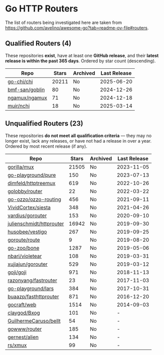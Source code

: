 # Go HTTP Routers

The list of routers being investigated here are taken from https://github.com/avelino/awesome-go?tab=readme-ov-file#routers.

## Qualified Routers (4)

These repositories **exist**, have at least one **GitHub release**, and their **latest release is within the past 365 days**. Ordered by star count (descending).

| Repo                                                | Stars | Archived | Last Release |
| --------------------------------------------------- | ----- | -------- | ------------ |
| [go-chi/chi](https://github.com/go-chi/chi)         | 20211 | No       | 2025-06-20   |
| [bmf-san/goblin](https://github.com/bmf-san/goblin) | 80    | No       | 2024-12-26   |
| [ngamux/ngamux](https://github.com/ngamux/ngamux)   | 71    | No       | 2024-12-18   |
| [muir/nchi](https://github.com/muir/nchi)           | 18    | No       | 2025-03-14   |

## Unqualified Routers (23)

These repositories **do not meet all qualification criteria** — they may no longer exist, lack any releases, or have not had a release in over a year. Ordered by most recent release (if any).

| Repo                                                                    | Stars | Archived | Last Release |
| ----------------------------------------------------------------------- | ----- | -------- | ------------ |
| [gorilla/mux](https://github.com/gorilla/mux)                           | 21505 | No       | 2023-11-05   |
| [go-playground/pure](https://github.com/go-playground/pure)             | 150   | No       | 2023-07-13   |
| [dimfeld/httptreemux](https://github.com/dimfeld/httptreemux)           | 619   | No       | 2022-10-26   |
| [golobby/router](https://github.com/golobby/router)                     | 22    | No       | 2022-03-22   |
| [go-ozzo/ozzo-routing](https://github.com/go-ozzo/ozzo-routing)         | 456   | No       | 2021-09-11   |
| [VividCortex/siesta](https://github.com/VividCortex/siesta)             | 348   | No       | 2021-04-26   |
| [vardius/gorouter](https://github.com/vardius/gorouter)                 | 153   | No       | 2020-09-10   |
| [julienschmidt/httprouter](https://github.com/julienschmidt/httprouter) | 16942 | No       | 2019-09-30   |
| [husobee/vestigo](https://github.com/husobee/vestigo)                   | 267   | No       | 2019-09-25   |
| [goroute/route](https://github.com/goroute/route)                       | 9     | No       | 2019-08-20   |
| [go-zoo/bone](https://github.com/go-zoo/bone)                           | 1287  | No       | 2019-05-06   |
| [nbari/violetear](https://github.com/nbari/violetear)                   | 108   | No       | 2019-03-31   |
| [xujiajun/gorouter](https://github.com/xujiajun/gorouter)               | 529   | No       | 2019-03-12   |
| [goji/goji](https://github.com/goji/goji)                               | 971   | No       | 2018-11-13   |
| [razonyang/fastrouter](https://github.com/razonyang/fastrouter)         | 23    | No       | 2017-11-03   |
| [go-playground/lars](https://github.com/go-playground/lars)             | 384   | No       | 2017-10-31   |
| [buaazp/fasthttprouter](https://github.com/buaazp/fasthttprouter)       | 871   | No       | 2016-12-20   |
| [gocraft/web](https://github.com/gocraft/web)                           | 1514  | No       | 2014-09-03   |
| [claygod/Bxog](https://github.com/claygod/Bxog)                         | 101   | No       | -            |
| [GuilhermeCaruso/bellt](https://github.com/GuilhermeCaruso/bellt)       | 54    | No       | -            |
| [gowww/router](https://github.com/gowww/router)                         | 185   | No       | -            |
| [gernest/alien](https://github.com/gernest/alien)                       | 134   | No       | -            |
| [rs/xmux](https://github.com/rs/xmux)                                   | 99    | No       | -            |

